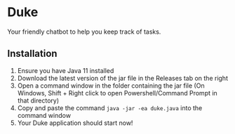 # Duke

Your friendly chatbot to help you keep track of tasks.

## Installation
1. Ensure you have Java 11 installed
2. Download the latest version of the jar file in the Releases tab on the right
3. Open a command window in the folder containing the jar file (On Windows, Shift + Right click to open Powershell/Command Prompt in that directory)
4. Copy and paste the command `java -jar -ea duke.java` into the command window
5. Your Duke application should start now!
